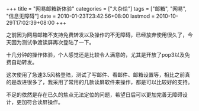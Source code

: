 +++
title = "网易邮箱新体验"
categories = ["大杂烩"]
tags = ["邮箱", "网易", "信息无障碍"]
date = 2010-01-23T23:42:56+08:00
lastmod = 2010-10-29T17:02:39+08:00
+++



之前因为网易邮箱不支持免费转发以及操作的不无障碍，已经放弃使用很久了，今天因为测试争渡读屏再次登陆了一下。

十几分钟的操作体验，个人感觉还是比较令人满意的，尤其是开放了pop3以及免费自动转发。

这次使用了急速3.5风格登陆，测试了写邮件、看邮件、邮箱设置等，相比之前真的是改进很多了，我采用了常用的几款读屏软件来操作，都是可以比较好的支持。

不足的依然是存在已久的焦点无法定位的问题，希望日后可以更加完善无障碍设计，更加符合读屏操作。